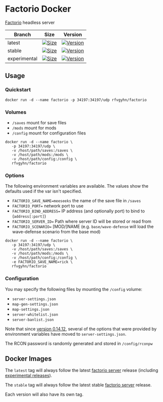 # Factorio Docker

[Factorio][0] headless server

Branch         | Size             | Version          
---------------|------------------|---------------
latest         | [![Size][6]][2]  | [![Version][7]][2]
stable         | [![Size][8]][2]  | [![Version][9]][2]
experimental   | [![Size][10]][2] | [![Version][11]][2]

## Usage

### Quickstart

```
docker run -d --name factorio -p 34197:34197/udp rfvgyhn/factorio
```

### Volumes

* `/saves` mount for save files
* `/mods` mount for mods
* `/config` mount for configuration files

```
docker run -d --name factorio \
   -p 34197:34197/udp \
   -v /host/path/saves:/saves \
   -v /host/path/mods:/mods \
   -v /host/path/config:/config \
   rfvgyhn/factorio
```

### Options

The following environment variables are available. The values show the defaults used if
the var isn't specified.

* `FACTORIO_SAVE_NAME=meeseeks` the name of the save file in `/saves`
* `FACTORIO_PORT=` network port to use
* `FACTORIO_BIND_ADDRESS=` IP address (and optionally port) to bind to (`address[:port]`)
* `FACTORIO_SERVER_ID=` Path where server ID will be stored or read from
* `FACTORIO_SCENARIO=` [MOD/]NAME (e.g. `base/wave-defense` will load the wave-defense scenario from the base mod)

```
docker run -d --name factorio \
   -p 34197:34197/udp \
   -v /host/path/saves:/saves \
   -v /host/path/mods:/mods \
   -v /host/path/config:/config \
   -e FACTORIO_SAVE_NAME=rick \
   rfvgyhn/factorio
```

### Configuration

You may specify the following files by mounting the `/config` volume:

* `server-settings.json`
* `map-gen-settings.json`
* `map-settings.json`
* `server-whitelist.json`
* `server-banlist.json`

Note that since [version 0.14.12][3], several of the options that were provided
by environment variables have moved to `server-settings.json`.

The RCON password is randomly generated and stored in `/config/rconpw`

## Docker Images

The `latest` tag will always follow the latest [factorio server][1] release
(including [experimental releases][2]).

The `stable` tag will always follow the latest stable [factorio server][1] release.

Each version will also have its own tag.


[0]: https://www.factorio.com/
[1]: https://www.factorio.com/download-headless/stable
[2]: https://www.factorio.com/download-headless/experimental
[3]: https://forums.factorio.com/viewtopic.php?f=3&t=33591
[4]: https://img.shields.io/docker/stars/rfvgyhn/factorio.svg
[5]: https://img.shields.io/docker/pulls/rfvgyhn/factorio.svg
[6]: https://img.shields.io/docker/image-size/rfvgyhn/factorio/latest
[7]: https://img.shields.io/badge/v-1.1.33-blue
[8]: https://img.shields.io/docker/image-size/rfvgyhn/factorio/stable
[9]: https://img.shields.io/badge/v-1.1.33-blue
[10]: https://img.shields.io/docker/image-size/rfvgyhn/factorio/0.18.46-experimental
[11]: https://img.shields.io/badge/v-0.18.46-blue
